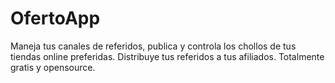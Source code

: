# OfertoApp
Maneja tus canales de referidos, publica y controla los chollos de tus tiendas online preferidas. Distribuye tus referidos a tus afiliados. Totalmente gratis y opensource.
